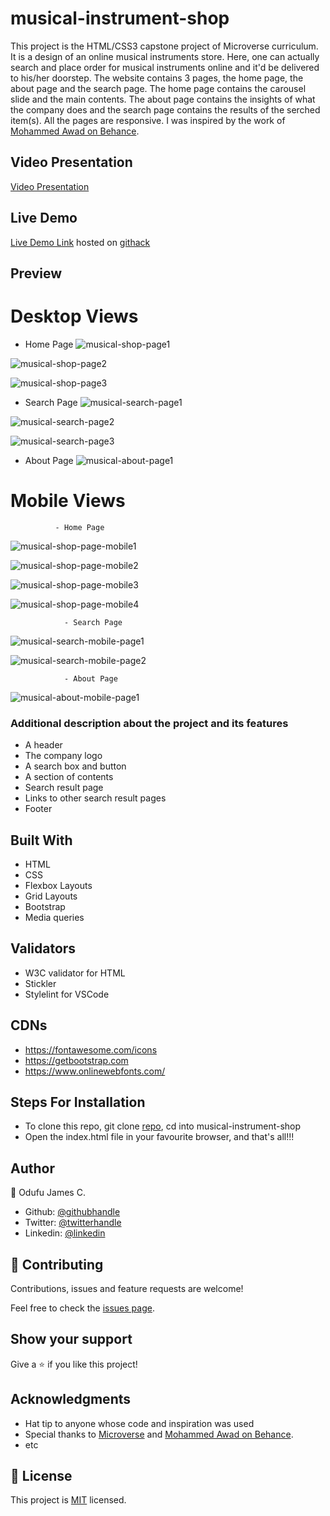 # musical-instrument-shop
This project is the HTML/CSS3 capstone project of Microverse curriculum. It is a design of an online musical instruments store. Here, one can actually search and place order for musical instruments online and it'd be delivered to his/her doorstep. The website contains 3 pages, the home page, the about page and the search page. The home page contains the carousel slide and the main contents. The about page contains the insights of what the company does and the search page contains the results of the serched item(s). All the pages are responsive. I was inspired by the work of [Mohammed Awad on Behance](https://www.behance.net/M_Awad).


## Video Presentation

[Video Presentation](https://www.loom.com/share/e9c0d455c91f4d14bbc9e0557a9919e9)

## Live Demo

[Live Demo Link](https://rawcdn.githack.com/jamezjaz/musical-instrument-shop/ff436ef096339994261632575152e16ef6988f95/index.html) hosted on [githack](https://raw.githack.com)


## Preview
# Desktop Views
- Home Page
![musical-shop-page1](https://user-images.githubusercontent.com/57812000/79695730-234c2f00-823e-11ea-8563-20fea19d7f92.png)

![musical-shop-page2](https://user-images.githubusercontent.com/57812000/79695820-93f34b80-823e-11ea-9b14-37e1137f3dde.png)

![musical-shop-page3](https://user-images.githubusercontent.com/57812000/79695822-9655a580-823e-11ea-9472-2bdf3fd96d2b.png)

- Search Page
![musical-search-page1](https://user-images.githubusercontent.com/57812000/79696112-3fe96680-8240-11ea-888a-f21e916fef9c.png)

![musical-search-page2](https://user-images.githubusercontent.com/57812000/79696119-4677de00-8240-11ea-90ed-8ab78e7da1f0.png)

![musical-search-page3](https://user-images.githubusercontent.com/57812000/79696136-5db6cb80-8240-11ea-8b81-f2000af022b6.png)

- About Page
![musical-about-page1](https://user-images.githubusercontent.com/57812000/79696163-9656a500-8240-11ea-83fc-fd01cfe101fa.png)


# Mobile Views
              - Home Page
![musical-shop-page-mobile1](https://user-images.githubusercontent.com/57812000/79696182-b5553700-8240-11ea-979d-0f9767694f45.png)

![musical-shop-page-mobile2](https://user-images.githubusercontent.com/57812000/79696185-b8e8be00-8240-11ea-9635-7e330538718c.png)

![musical-shop-page-mobile3](https://user-images.githubusercontent.com/57812000/79696189-bd14db80-8240-11ea-80dc-d44dcf776c51.png)

![musical-shop-page-mobile4](https://user-images.githubusercontent.com/57812000/79696192-c1d98f80-8240-11ea-801c-45759e904d04.png)

                - Search Page
![musical-search-mobile-page1](https://user-images.githubusercontent.com/57812000/79696221-ff3e1d00-8240-11ea-8138-02ac935f4592.png)

![musical-search-mobile-page2](https://user-images.githubusercontent.com/57812000/79696225-02d1a400-8241-11ea-9662-b47d24cde553.png)

                - About Page
![musical-about-mobile-page1](https://user-images.githubusercontent.com/57812000/79702486-d3d02800-826a-11ea-879f-af3853379295.png)




### Additional description about the project and its features
- A header
- The company logo
- A search box and button
- A section of contents
- Search result page
- Links to other search result pages
- Footer

## Built With

- HTML
- CSS
- Flexbox Layouts
- Grid Layouts
- Bootstrap
- Media queries

## Validators

- W3C validator for HTML
- Stickler
- Stylelint for VSCode


## CDNs
- https://fontawesome.com/icons
- https://getbootstrap.com
- https://www.onlinewebfonts.com/

## Steps For Installation
- To clone this repo, git clone [repo](git@github.com:jamezjaz/musical-instrument-shop.git), cd into musical-instrument-shop
- Open the index.html file in your favourite browser, and that's all!!!


## Author

 👤 Odufu James C.
- Github: [@githubhandle](https://github.com/jamezjaz)
- Twitter: [@twitterhandle](https://twitter.com/jamezjaz90)
- Linkedin: [@linkedin](https://linkedin.com/in/james-odufu-ba2a4a125)


## :handshake: Contributing

Contributions, issues and feature requests are welcome!

Feel free to check the [issues page](issues/).

## Show your support

Give a :star:️ if you like this project!

## Acknowledgments

- Hat tip to anyone whose code and inspiration was used
- Special thanks to [Microverse](https://www.microverse.org/) and [Mohammed Awad on Behance](https://www.behance.net/M_Awad).
- etc

## :memo: License

This project is [MIT](lic.url) licensed.

